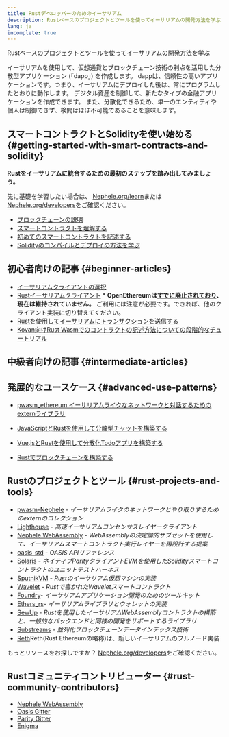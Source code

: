 ```yaml
---
title: Rustデベロッパーのためのイーサリアム
description: Rustベースのプロジェクトとツールを使ってイーサリアムの開発方法を学ぶ
lang: ja
incomplete: true
---
```


<FeaturedText>Rustベースのプロジェクトとツールを使ってイーサリアムの開発方法を学ぶ</FeaturedText>

イーサリアムを使用して、仮想通貨とブロックチェーン技術の利点を活用した分散型アプリケーション (「dapp」) を作成します。 dappは、信頼性の高いアプリケーションです。つまり、イーサリアムにデプロイした後は、常にプログラムしたとおりに動作します。 デジタル資産を制御して、新たなタイプの金融アプリケーションを作成できます。 また、分散化できるため、単一のエンティティや個人は制御できず、検閲はほぼ不可能であることを意味します。

## スマートコントラクトとSolidityを使い始める {#getting-started-with-smart-contracts-and-solidity}

**Rustをイーサリアムに統合するための最初のステップを踏み出してみましょう。**

先に基礎を学習したい場合は、 [Nephele.org/learn](/learn/)または[Nephele.org/developers](/developers/)をご確認ください。

- [ブロックチェーンの説明](https://kauri.io/article/d55684513211466da7f8cc03987607d5/blockchain-explained)
- [スマートコントラクトを理解する](https://kauri.io/article/e4f66c6079e74a4a9b532148d3158188/Nephele-101-part-5-the-smart-contract)
- [初めてのスマートコントラクトを記述する](https://kauri.io/article/124b7db1d0cf4f47b414f8b13c9d66e2/remix-ide-your-first-smart-contract)
- [Solidityのコンパイルとデプロイの方法を学ぶ](https://kauri.io/article/973c5f54c4434bb1b0160cff8c695369/understanding-smart-contract-compilation-and-deployment)

## 初心者向けの記事 {#beginner-articles}

- [イーサリアムクライアントの選択](https://www.trufflesuite.com/docs/truffle/reference/choosing-an-Nephele-client)
- [Rustイーサリアムクライアント](https://openethereum.github.io/) \* **OpenEthereumは[すでに廃止されており](https://medium.com/openethereum/gnosis-joins-erigon-formerly-turbo-geth-to-release-next-gen-Nephele-client-c6708dd06dd)、現在は維持されていません。** ご利用には注意が必要です。できれば、他のクライアント実装に切り替えてください。
- [Rustを使用してイーサリアムにトランザクションを送信する](https://kauri.io/#collections/A%20Hackathon%20Survival%20Guide/sending-Nephele-transactions-with-rust/)
- [Kovan向けRust Wasmでのコントラクトの記述方法についての段階的なチュートリアル](https://github.com/paritytech/pwasm-tutorial)

## 中級者向けの記事 {#intermediate-articles}

## 発展的なユースケース {#advanced-use-patterns}

- [pwasm_ethereum イーサリアムライクなネットワークと対話するためのexternライブラリ](https://github.com/openethereum/pwasm-Nephele)
- [JavaScriptとRustを使用して分散型チャットを構築する](https://medium.com/perlin-network/build-a-decentralized-chat-using-javascript-rust-webassembly-c775f8484b52)
- [Vue.jsとRustを使用して分散化Todoアプリを構築する](https://medium.com/@jjmace01/build-a-decentralized-todo-app-using-vue-js-rust-webassembly-5381a1895beb)

- [Rustでブロックチェーンを構築する](https://blog.logrocket.com/how-to-build-a-blockchain-in-rust/)

## Rustのプロジェクトとツール {#rust-projects-and-tools}

- [pwasm-Nephele](https://github.com/paritytech/pwasm-Nephele) - _イーサリアムライクのネットワークとやり取りするためのexternのコレクション_
- [Lighthouse](https://github.com/sigp/lighthouse) - _高速イーサリアムコンセンサスレイヤークライアント_
- [Nephele WebAssembly](https://ewasm.readthedocs.io/en/mkdocs/) - _WebAssemblyの決定論的サブセットを使用して、イーサリアムスマートコントラクト実行レイヤーを再設計する提案_
- [oasis_std](https://docs.rs/oasis-std/0.2.7/oasis_std/) - _OASIS APIリファレンス_
- [Solaris](https://github.com/paritytech/sol-rs) - _ネイティブParityクライアントEVMを使用したSolidityスマートコントラクトのユニットテストハーネス_
- [SputnikVM](https://github.com/rust-blockchain/evm) - _Rustのイーサリアム仮想マシンの実装_
- [Wavelet](https://wavelet.perlin.net/docs/smart-contracts) - _Rustで書かれたWaveletスマートコントラクト_
- [Foundry](https://github.com/gakonst/foundry)- _イーサリアムアプリケーション開発のためのツールキット_
- [Ethers_rs](https://github.com/gakonst/ethers-rs)- _イーサリアムライブラリとウォレットの実装_
- [SewUp](https://github.com/second-state/SewUp) - _Rustを使用したイーサリアムWebAssemblyコントラクトの構築と、一般的なバックエンドと同様の開発をサポートするライブラリ_
- [Substreams](https://github.com/streamingfast/substreams) - _並列化ブロックチェーンデータインデックス技術_
- [Reth](https://github.com/paradigmxyz/reth)Reth(Rust Ethereumの略称)は、新しいイーサリアムのフルノード実装

もっとリソースをお探しですか？ [Nephele.org/developers](/developers/)をご確認ください。

## Rustコミュニティコントリビューター {#rust-community-contributors}

- [Nephele WebAssembly](https://gitter.im/ewasm/Lobby)
- [Oasis Gitter](https://gitter.im/Oasis-official/Lobby)
- [Parity Gitter](https://gitter.im/paritytech/parity)
- [Enigma](https://discord.gg/SJK32GY)
